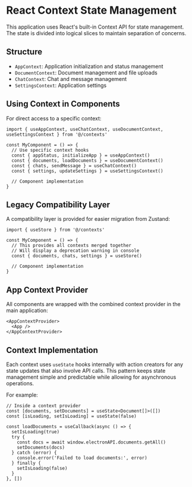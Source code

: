 # React Context State Management

This application uses React's built-in Context API for state management. The state is divided into logical slices to maintain separation of concerns.

## Structure

- `AppContext`: Application initialization and status management
- `DocumentContext`: Document management and file uploads
- `ChatContext`: Chat and message management
- `SettingsContext`: Application settings

## Using Context in Components

For direct access to a specific context:

```tsx
import { useAppContext, useChatContext, useDocumentContext, useSettingsContext } from '@/contexts'

const MyComponent = () => {
  // Use specific context hooks
  const { appStatus, initializeApp } = useAppContext()
  const { documents, loadDocuments } = useDocumentContext()
  const { chats, sendMessage } = useChatContext()
  const { settings, updateSettings } = useSettingsContext()

  // Component implementation
}
```

## Legacy Compatibility Layer

A compatibility layer is provided for easier migration from Zustand:

```tsx
import { useStore } from '@/contexts'

const MyComponent = () => {
  // This provides all contexts merged together
  // Will display a deprecation warning in console
  const { documents, chats, settings } = useStore()

  // Component implementation
}
```

## App Context Provider

All components are wrapped with the combined context provider in the main application:

```tsx
<AppContextProvider>
  <App />
</AppContextProvider>
```

## Context Implementation

Each context uses `useState` hooks internally with action creators for any state updates that also involve API calls. This pattern keeps state management simple and predictable while allowing for asynchronous operations.

For example:

```tsx
// Inside a context provider
const [documents, setDocuments] = useState<Document[]>([])
const [isLoading, setIsLoading] = useState(false)

const loadDocuments = useCallback(async () => {
  setIsLoading(true)
  try {
    const docs = await window.electronAPI.documents.getAll()
    setDocuments(docs)
  } catch (error) {
    console.error('Failed to load documents:', error)
  } finally {
    setIsLoading(false)
  }
}, [])
```
